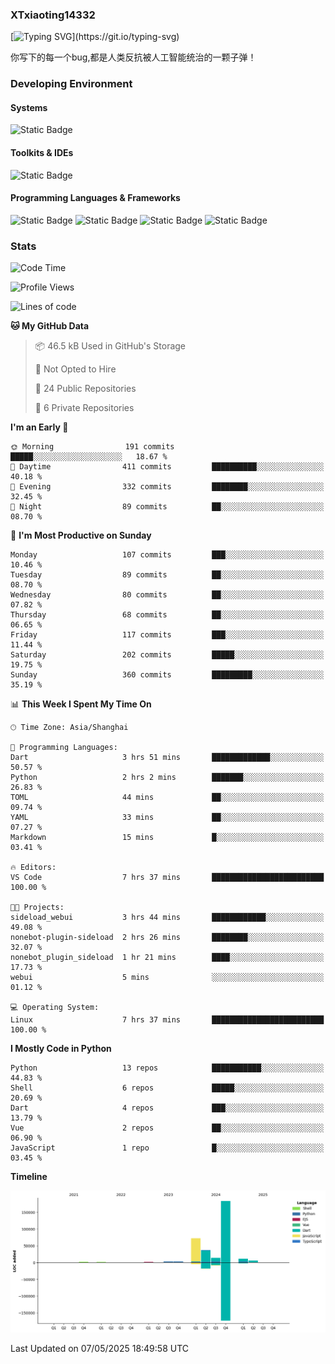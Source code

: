 ### XTxiaoting14332

[![Typing SVG](https://readme-typing-svg.herokuapp.com?font=JetBrians+Mono&pause=1000&random=false&width=435&lines=Hello+World!)](https://git.io/typing-svg)

你写下的每一个bug,都是人类反抗被人工智能统治的一颗子弹！

### Developing Environment

#### Systems

![Static Badge](https://img.shields.io/badge/Ubuntu-%20?style=flat-square&logo=ubuntu&logoColor=white&color=E34F26)

#### Toolkits & IDEs

![Static Badge](https://img.shields.io/badge/Visual%20Studio%20Code-%20?style=flat-square&logo=visualstudiocode&logoColor=white&color=blue)

#### Programming Languages & Frameworks

![Static Badge](https://img.shields.io/badge/Dart-%20?style=flat-square&logo=dart&logoColor=white&color=0175C2)
![Static Badge](https://img.shields.io/badge/Flutter-%20?style=flat-square&logo=flutter&logoColor=white&color=02569B)
![Static Badge](https://img.shields.io/badge/Python-%20?style=flat-square&logo=python&logoColor=white&color=E7A781)
![Static Badge](https://img.shields.io/badge/Bash%20Shell-%20?style=flat-square&logo=shell&logoColor=white&color=49D868)

### Stats

<!--START_SECTION:waka-->
![Code Time](http://img.shields.io/badge/Code%20Time-336%20hrs%2046%20mins-blue)

![Profile Views](http://img.shields.io/badge/Profile%20Views-0-blue)

![Lines of code](https://img.shields.io/badge/From%20Hello%20World%20I%27ve%20Written-334.3%20thousand%20lines%20of%20code-blue)

**🐱 My GitHub Data** 

> 📦 46.5 kB Used in GitHub's Storage 
 > 
> 🚫 Not Opted to Hire
 > 
> 📜 24 Public Repositories 
 > 
> 🔑 6 Private Repositories 
 > 
**I'm an Early 🐤** 

```text
🌞 Morning                191 commits         █████░░░░░░░░░░░░░░░░░░░░   18.67 % 
🌆 Daytime                411 commits         ██████████░░░░░░░░░░░░░░░   40.18 % 
🌃 Evening                332 commits         ████████░░░░░░░░░░░░░░░░░   32.45 % 
🌙 Night                  89 commits          ██░░░░░░░░░░░░░░░░░░░░░░░   08.70 % 
```
📅 **I'm Most Productive on Sunday** 

```text
Monday                   107 commits         ███░░░░░░░░░░░░░░░░░░░░░░   10.46 % 
Tuesday                  89 commits          ██░░░░░░░░░░░░░░░░░░░░░░░   08.70 % 
Wednesday                80 commits          ██░░░░░░░░░░░░░░░░░░░░░░░   07.82 % 
Thursday                 68 commits          ██░░░░░░░░░░░░░░░░░░░░░░░   06.65 % 
Friday                   117 commits         ███░░░░░░░░░░░░░░░░░░░░░░   11.44 % 
Saturday                 202 commits         █████░░░░░░░░░░░░░░░░░░░░   19.75 % 
Sunday                   360 commits         █████████░░░░░░░░░░░░░░░░   35.19 % 
```


📊 **This Week I Spent My Time On** 

```text
🕑︎ Time Zone: Asia/Shanghai

💬 Programming Languages: 
Dart                     3 hrs 51 mins       █████████████░░░░░░░░░░░░   50.57 % 
Python                   2 hrs 2 mins        ███████░░░░░░░░░░░░░░░░░░   26.83 % 
TOML                     44 mins             ██░░░░░░░░░░░░░░░░░░░░░░░   09.74 % 
YAML                     33 mins             ██░░░░░░░░░░░░░░░░░░░░░░░   07.27 % 
Markdown                 15 mins             █░░░░░░░░░░░░░░░░░░░░░░░░   03.41 % 

🔥 Editors: 
VS Code                  7 hrs 37 mins       █████████████████████████   100.00 % 

🐱‍💻 Projects: 
sideload_webui           3 hrs 44 mins       ████████████░░░░░░░░░░░░░   49.08 % 
nonebot-plugin-sideload  2 hrs 26 mins       ████████░░░░░░░░░░░░░░░░░   32.07 % 
nonebot_plugin_sideload  1 hr 21 mins        ████░░░░░░░░░░░░░░░░░░░░░   17.73 % 
webui                    5 mins              ░░░░░░░░░░░░░░░░░░░░░░░░░   01.12 % 

💻 Operating System: 
Linux                    7 hrs 37 mins       █████████████████████████   100.00 % 
```

**I Mostly Code in Python** 

```text
Python                   13 repos            ███████████░░░░░░░░░░░░░░   44.83 % 
Shell                    6 repos             █████░░░░░░░░░░░░░░░░░░░░   20.69 % 
Dart                     4 repos             ███░░░░░░░░░░░░░░░░░░░░░░   13.79 % 
Vue                      2 repos             ██░░░░░░░░░░░░░░░░░░░░░░░   06.90 % 
JavaScript               1 repo              █░░░░░░░░░░░░░░░░░░░░░░░░   03.45 % 
```



**Timeline**

![Lines of Code chart](https://raw.githubusercontent.com/XTxiaoting14332/XTxiaoting14332/main/assets/bar_graph.png)


 Last Updated on 07/05/2025 18:49:58 UTC
<!--END_SECTION:waka-->